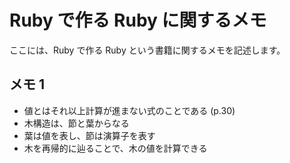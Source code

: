 # Ruby で作る Ruby に関するメモ

ここには、Ruby で作る Ruby という書籍に関するメモを記述します。

## メモ 1

- 値とはそれ以上計算が進まない式のことである (p.30)
- 木構造は、節と葉からなる
- 葉は値を表し、節は演算子を表す
- 木を再帰的に辿ることで、木の値を計算できる
